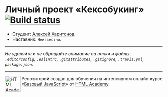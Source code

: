 # Личный проект «Кексобукинг» [![Build status][travis-image]][travis-url]

* Студент: [Алексей Харитонов](https://up.htmlacademy.ru/javascript/10/user/167251).
* Наставник: `Неизвестно`.

---

_Не удаляйте и не обращайте внимание на папки и файлы:_<br>
_`.editorconfig`, `.eslintrc`, `.gitattributes`, `.gitignore`, `.travis.yml`, `package.json`._

---

<a href="https://htmlacademy.ru/intensive/javascript"><img align="left" width="50" height="50" title="HTML Academy" src="https://up.htmlacademy.ru/static/img/intensive/javascript/logo-for-github.svg"></a>

Репозиторий создан для обучения на интенсивном онлайн‑курсе «[Базовый JavaScript](https://htmlacademy.ru/intensive/javascript)» от [HTML Academy](https://htmlacademy.ru).

[travis-image]: https://travis-ci.org/htmlacademy-javascript/167251-keksobooking.svg?branch=master
[travis-url]: https://travis-ci.org/htmlacademy-javascript/167251-keksobooking
